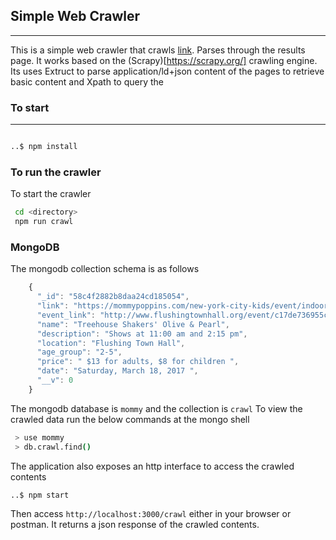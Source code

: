 ## Simple Web Crawler
-----------------

This is a simple web crawler that crawls
[link](https://mommypoppins.com/events?area%5B%5D=118&field_event_date_value%5B%5D=03-04-2017&event_end=2017-04-07). Parses through the results page. It works based on the (Scrapy)[https://scrapy.org/] crawling engine. Its uses Extruct to parse application/ld+json content of the pages to retrieve basic content and Xpath to query the

### To start
------------
```sh

..$ npm install

````

### To run the crawler
To start the crawler
```sh
 cd <directory>
 npm run crawl

````

### MongoDB

The mongodb collection schema is as follows

```js
    {
      "_id": "58c4f2882b8daa24cd185054",
      "link": "https://mommypoppins.com/new-york-city-kids/event/indoor/treehouse-shakers-olive-pearl-a-magical-story-of-home-family-show",
      "event_link": "http://www.flushingtownhall.org/event/c17de736955ca330f80eb072a5aefefe",
      "name": "Treehouse Shakers' Olive & Pearl",
      "description": "Shows at 11:00 am and 2:15 pm",
      "location": "Flushing Town Hall",
      "age_group": "2-5",
      "price": " $13 for adults, $8 for children ",
      "date": "Saturday, March 18, 2017 ",
      "__v": 0
    }
```

The mongodb database is `mommy` and the collection is `crawl`
To view the crawled data run the below commands at the mongo shell

```sh
 > use mommy
 > db.crawl.find()

```

The application also exposes an http interface to access the crawled contents

```sh
..$ npm start

```
Then access `http://localhost:3000/crawl` either in your browser or postman. It returns a json response of the crawled
contents.

